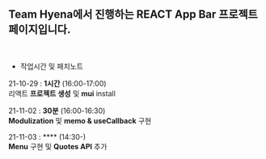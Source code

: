 ## Team Hyena에서 진행하는 REACT App Bar 프로젝트 페이지입니다.

<br>

- 작업시간 및 패치노트

21-10-29 : **1시간** (16:00-17:00)
<br>
리액트 **프로젝트 생성** 및 **mui** install
<br>

21-11-02 : **30분** (16:00-16:30)
<br>
**Modulization** 및 **memo & useCallback** 구현
<br>

21-11-03 : **** (14:30-)
<br>
**Menu** 구현 및 **Quotes API** 추가
<br>
